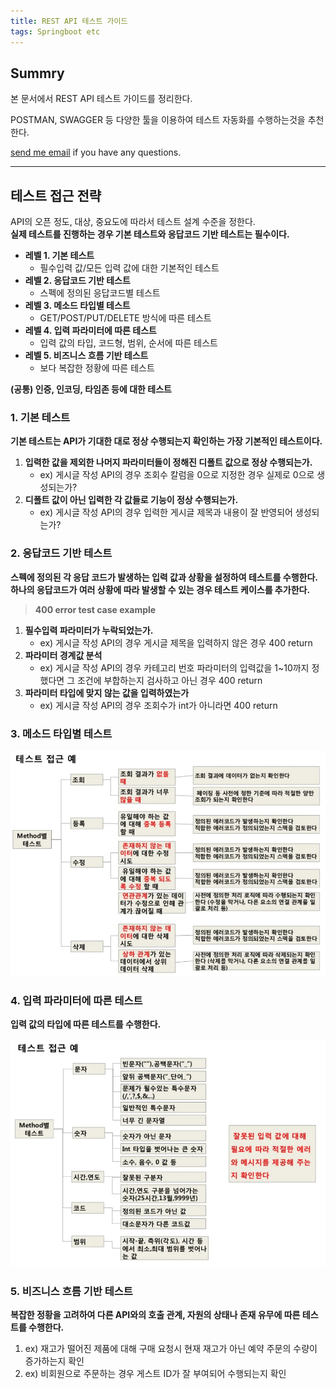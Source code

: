 ```yaml
---
title: REST API 테스트 가이드
tags: Springboot etc
---
```


## Summry

본 문서에서 REST API 테스트 가이드를 정리한다.

POSTMAN, SWAGGER 등 다양한 툴을 이용하여 테스트 자동화를 수행하는것을 추천한다.  

[send me email](mailto:jewel7492@gmail.com) if you have any questions.

<!--more-->

---

## 테스트 접근 전략

API의 오픈 정도, 대상, 중요도에 따라서 테스트 설계 수준을 정한다.  
**실제 테스트를 진행하는 경우 기본 테스트와 응답코드 기반 테스트는 필수이다.**

* **레벨 1. 기본 테스트**
  * 필수입력 값/모든 입력 값에 대한 기본적인 테스트
* **레벨 2. 응답코드 기반 테스트**
  * 스펙에 정의된 응답코드별 테스트
* **레벨 3. 메소드 타입별 테스트**
  * GET/POST/PUT/DELETE 방식에 따른 테스트
* **레벨 4. 입력 파라미터에 따른 테스트**
  * 입력 값의 타입, 코드형, 범위, 순서에 따른 테스트
* **레벨 5. 비즈니스 흐름 기반 테스트**
  * 보다 복잡한 정황에 따른 테스트

**(공통) 인증, 인코딩, 타임존 등에 대한 테스트**

### 1. 기본 테스트

**기본 테스트는 API가 기대한 대로 정상 수행되는지 확인하는 가장 기본적인 테스트이다.**

1. **입력한 값을 제외한 나머지 파라미터들이 정해진 디폴트 값으로 정상 수행되는가.**
    * ex) 게시글 작성 API의 경우 조회수 칼럼을 0으로 지정한 경우 실제로 0으로 생성되는가?
2. **디폴트 값이 아닌 입력한 각 값들로 기능이 정상 수행되는가.**
    * ex) 게시글 작성 API의 경우 입력한 게시글 제목과 내용이 잘 반영되어 생성되는가?

### 2. 응답코드 기반 테스트

**스펙에 정의된 각 응답 코드가 발생하는 입력 값과 상황을 설정하여 테스트를 수행한다.**  
**하나의 응답코드가 여러 상황에 따라 발생할 수 있는 경우 테스트 케이스를 추가한다.**  

> **400 error test case example**  

1. **필수입력 파라미터가 누락되었는가.**
    * ex) 게시글 작성 API의 경우 게시글 제목을 입력하지 않은 경우 400 return
2. **파라미터 경계값 분석**
    * ex) 게시글 작성 API의 경우 카테고리 번호 파라미터의 입력값을 1~10까지 정했다면 그 조건에 부합하는지 검사하고 아닌 경우 400 return
3. **파라미터 타입에 맞지 않는 값을 입력하였는가**  
    * ex) 게시글 작성 API의 경우 조회수가 int가 아니라면 400 return

### 3. 메소드 타입별 테스트

![그림1](/assets/Spring_boot/restapi_test/1.png)  

### 4. 입력 파라미터에 따른 테스트

**입력 값의 타입에 따른 테스트를 수행한다.**

![그림2](/assets/Spring_boot/restapi_test/2.png)  

### 5. 비즈니스 흐름 기반 테스트

**복잡한 정황을 고려하여 다른 API와의 호출 관계, 자원의 상태나 존재 유무에 따른 테스트를 수행한다.**

1. ex) 재고가 떨어진 제품에 대해 구매 요청시 현재 재고가 아닌 예약 주문의 수량이 증가하는지 확인
2. ex) 비회원으로 주문하는 경우 게스트 ID가 잘 부여되어 수행되는지 확인
